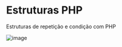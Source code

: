 # Estruturas PHP
Estruturas de repetição e condição com PHP

![image](https://user-images.githubusercontent.com/99426704/175309498-ed13c3d6-d1ad-4129-a6db-cc73bf8bdee2.png)
